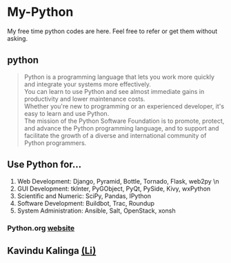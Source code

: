 # My-Python
My free time python codes are here. Feel free to refer or get them without asking.

## python

>Python is a programming language that lets you work more quickly and integrate your systems more effectively.  
>You can learn to use Python and see almost immediate gains in productivity and lower maintenance costs.  
>Whether you're new to programming or an experienced developer, it's easy to learn and use Python.  
>The mission of the Python Software Foundation is to promote, protect, and advance the Python programming language, and to support and facilitate the growth of a diverse and international community of Python programmers.  

## Use Python for…
1. Web Development: Django, Pyramid, Bottle, Tornado, Flask, web2py \n
2. GUI Development: tkInter, PyGObject, PyQt, PySide, Kivy, wxPython
3. Scientific and Numeric: SciPy, Pandas, IPython
4. Software Development: Buildbot, Trac, Roundup
5. System Administration: Ansible, Salt, OpenStack, xonsh

### Python.org [website](https://www.python.org/)



## Kavindu Kalinga [(Li)](https://www.linkedin.com/in/kalingachandrasiri/)
